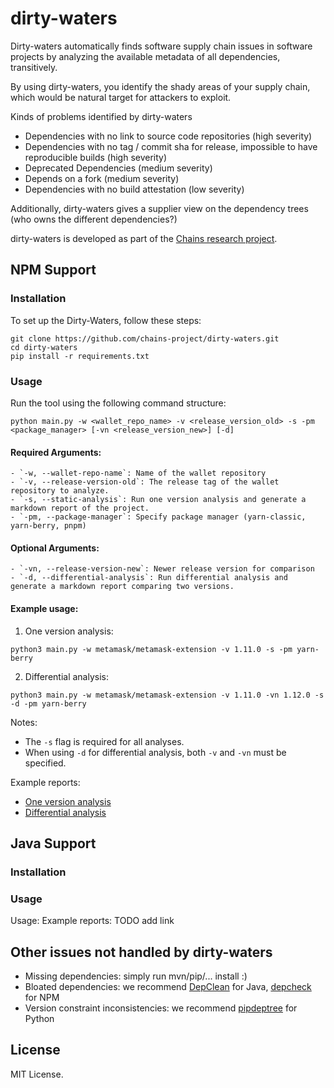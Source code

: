 # dirty-waters

Dirty-waters automatically finds software supply chain issues in software projects by analyzing the available metadata of all dependencies, transitively.

By using dirty-waters, you identify the shady areas of your supply chain, which would be natural target for attackers to exploit.

Kinds of problems identified by dirty-waters

* Dependencies with no link to source code repositories (high severity)
* Dependencies with no tag / commit sha for release, impossible to have reproducible builds (high severity)
* Deprecated Dependencies (medium severity)
* Depends on a fork (medium severity)
* Dependencies with no build attestation (low severity)

Additionally, dirty-waters gives a supplier view on the dependency trees (who owns the different dependencies?)

dirty-waters is developed as part of the [Chains research project](https://chains.proj.kth.se/).

## NPM Support

### Installation
To set up the Dirty-Waters, follow these steps:

```
git clone https://github.com/chains-project/dirty-waters.git
cd dirty-waters
pip install -r requirements.txt
```

### Usage
Run the tool using the following command structure:
```
python main.py -w <wallet_repo_name> -v <release_version_old> -s -pm <package_manager> [-vn <release_version_new>] [-d]
```


#### Required Arguments:
```
- `-w, --wallet-repo-name`: Name of the wallet repository
- `-v, --release-version-old`: The release tag of the wallet repository to analyze.
- `-s, --static-analysis`: Run one version analysis and generate a markdown report of the project.
- `-pm, --package-manager`: Specify package manager (yarn-classic, yarn-berry, pnpm)
```

#### Optional Arguments:
```
- `-vn, --release-version-new`: Newer release version for comparison
- `-d, --differential-analysis`: Run differential analysis and generate a markdown report comparing two versions.
```


#### Example usage:
1. One version analysis:
```
python3 main.py -w metamask/metamask-extension -v 1.11.0 -s -pm yarn-berry
```

2. Differential analysis:
```
python3 main.py -w metamask/metamask-extension -v 1.11.0 -vn 1.12.0 -s -d -pm yarn-berry
```

Notes:
- The `-s` flag is required for all analyses.
- When using `-d` for differential analysis, both `-v` and `-vn` must be specified.

Example reports:
- [One version analysis](https://github.com/chains-project/dirty-waters/blob/main/Examples/v1.30.0_static_summary.md)
- [Differential analysis](https://github.com/chains-project/dirty-waters/blob/main/Examples/v1.30.0_v1.31.0_diff_summary.md)



## Java Support

### Installation

### Usage

Usage:
Example reports: TODO add link


## Other issues not handled by dirty-waters

* Missing dependencies: simply run mvn/pip/... install :)
* Bloated dependencies: we recommend [DepClean](https://github.com/ASSERT-KTH/depclean) for Java, [depcheck](https://github.com/depcheck/depcheck) for NPM
* Version constraint inconsistencies: we recommend [pipdeptree](https://github.com/tox-dev/pipdeptree) for Python

## License

MIT License.

